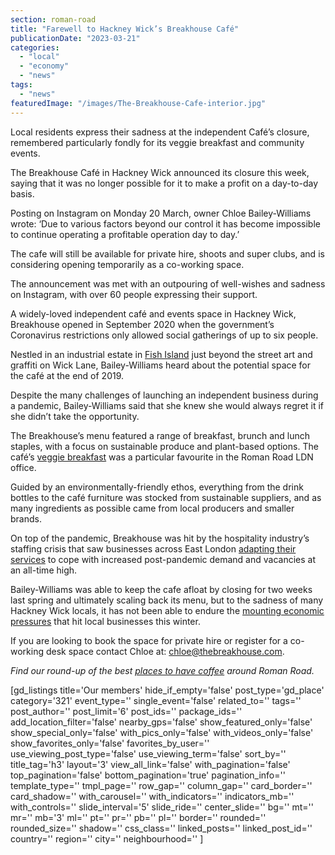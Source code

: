 ```yaml
---
section: roman-road
title: "Farewell to Hackney Wick’s Breakhouse Café"
publicationDate: "2023-03-21"
categories: 
  - "local"
  - "economy"
  - "news"
tags: 
  - "news"
featuredImage: "/images/The-Breakhouse-Cafe-interior.jpg"
---
```


Local residents express their sadness at the independent Café’s closure, remembered particularly fondly for its veggie breakfast and community events.

The Breakhouse Café in Hackney Wick announced its closure this week, saying that it was no longer possible for it to make a profit on a day-to-day basis. 

Posting on Instagram on Monday 20 March, owner Chloe Bailey-Williams wrote: ‘Due to various factors beyond our control it has become impossible to continue operating a profitable operation day to day.’

The cafe will still be available for private hire, shoots and super clubs, and is considering opening temporarily as a co-working space. 

The announcement was met with an outpouring of well-wishes and sadness on Instagram, with over 60 people expressing their support. 

A widely-loved independent café and events space in Hackney Wick, Breakhouse opened in September 2020 when the government’s Coronavirus restrictions only allowed social gatherings of up to six people.

Nestled in an industrial estate in [Fish Island](https://romanroadlondon.com/history-fish-island/) just beyond the street art and graffiti on Wick Lane, Bailey-Williams heard about the potential space for the café at the end of 2019. 

Despite the many challenges of launching an independent business during a pandemic, Bailey-Williams said that she knew she would always regret it if she didn’t take the opportunity. 

The Breakhouse’s menu featured a range of breakfast, brunch and lunch staples, with a focus on sustainable produce and plant-based options. The café’s [veggie breakfast](https://romanroadlondon.com/the-breakhouse-cafe-fish-island-restaurant-review/) was a particular favourite in the Roman Road LDN office. 

Guided by an environmentally-friendly ethos, everything from the drink bottles to the café furniture was stocked from sustainable suppliers, and as many ingredients as possible came from local producers and smaller brands.

On top of the pandemic, Breakhouse was hit by the hospitality industry’s staffing crisis that saw businesses across East London [adapting their services](https://romanroadlondon.com/hospitality-recruitment-crisis-east-london/) to cope with increased post-pandemic demand and vacancies at an all-time high. 

Bailey-Williams was able to keep the cafe afloat by closing for two weeks last spring and ultimately scaling back its menu, but to the sadness of many Hackney Wick locals, it has not been able to endure the [mounting economic pressures](https://romanroadlondon.com/articles/cost-living/) that hit local businesses this winter. 

If you are looking to book the space for private hire or register for a co-working desk space contact Chloe at: [chloe@thebreakhouse.com](mailto:chloe@thebreakhouse.com).   

_Find our round-up of the best_ [_places to have coffee_](https://romanroadlondon.com/best-coffee-places/) _around Roman Road._

\[gd\_listings title='Our members' hide\_if\_empty='false' post\_type='gd\_place' category='321' event\_type='' single\_event='false' related\_to='' tags='' post\_author='' post\_limit='6' post\_ids='' package\_ids='' add\_location\_filter='false' nearby\_gps='false' show\_featured\_only='false' show\_special\_only='false' with\_pics\_only='false' with\_videos\_only='false' show\_favorites\_only='false' favorites\_by\_user='' use\_viewing\_post\_type='false' use\_viewing\_term='false' sort\_by='' title\_tag='h3' layout='3' view\_all\_link='false' with\_pagination='false' top\_pagination='false' bottom\_pagination='true' pagination\_info='' template\_type='' tmpl\_page='' row\_gap='' column\_gap='' card\_border='' card\_shadow='' with\_carousel='' with\_indicators='' indicators\_mb='' with\_controls='' slide\_interval='5' slide\_ride='' center\_slide='' bg='' mt='' mr='' mb='3' ml='' pt='' pr='' pb='' pl='' border='' rounded='' rounded\_size='' shadow='' css\_class='' linked\_posts='' linked\_post\_id='' country='' region='' city='' neighbourhood='' \]

